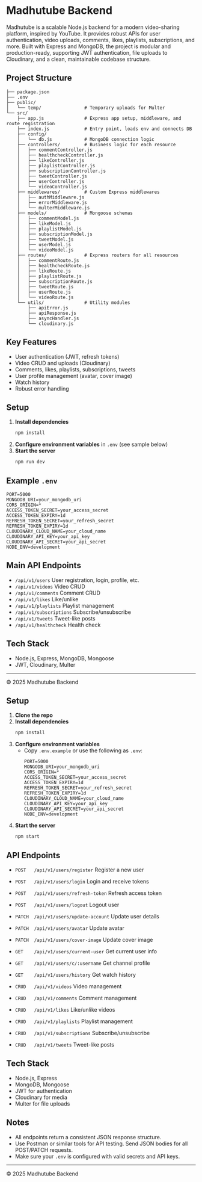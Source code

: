 # Madhutube Backend

Madhutube is a scalable Node.js backend for a modern video-sharing platform, inspired by YouTube. It provides robust APIs for user authentication, video uploads, comments, likes, playlists, subscriptions, and more. Built with Express and MongoDB, the project is modular and production-ready, supporting JWT authentication, file uploads to Cloudinary, and a clean, maintainable codebase structure.

## Project Structure

```
├── package.json
├── .env
├── public/
│   └── temp/                # Temporary uploads for Multer
└── src/
    ├── app.js               # Express app setup, middleware, and route registration
    ├── index.js             # Entry point, loads env and connects DB
    ├── config/
    │   └── db.js            # MongoDB connection logic
    ├── controllers/         # Business logic for each resource
    │   ├── commentController.js
    │   ├── healthcheckController.js
    │   ├── likeController.js
    │   ├── playlistController.js
    │   ├── subscriptionController.js
    │   ├── tweetController.js
    │   ├── userController.js
    │   └── videoController.js
    ├── middlewares/         # Custom Express middlewares
    │   ├── authMiddleware.js
    │   ├── errorMiddleware.js
    │   └── multerMiddleware.js
    ├── models/              # Mongoose schemas
    │   ├── commentModel.js
    │   ├── likeModel.js
    │   ├── playlistModel.js
    │   ├── subscriptionModel.js
    │   ├── tweetModel.js
    │   ├── userModel.js
    │   └── videoModel.js
    ├── routes/              # Express routers for all resources
    │   ├── commentRoute.js
    │   ├── healthcheckRoute.js
    │   ├── likeRoute.js
    │   ├── playlistRoute.js
    │   ├── subscriptionRoute.js
    │   ├── tweetRoute.js
    │   ├── userRoute.js
    │   └── videoRoute.js
    └── utils/               # Utility modules
        ├── apiError.js
        ├── apiResponse.js
        ├── asyncHandler.js
        └── cloudinary.js
```

## Key Features

- User authentication (JWT, refresh tokens)
- Video CRUD and uploads (Cloudinary)
- Comments, likes, playlists, subscriptions, tweets
- User profile management (avatar, cover image)
- Watch history
- Robust error handling

## Setup

1. **Install dependencies**
   ```bash
   npm install
   ```
2. **Configure environment variables** in `.env` (see sample below)
3. **Start the server**
   ```bash
   npm run dev
   ```

## Example `.env`

```env
PORT=5000
MONGODB_URI=your_mongodb_uri
CORS_ORIGIN=*
ACCESS_TOKEN_SECRET=your_access_secret
ACCESS_TOKEN_EXPIRY=1d
REFRESH_TOKEN_SECRET=your_refresh_secret
REFRESH_TOKEN_EXPIRY=1d
CLOUDINARY_CLOUD_NAME=your_cloud_name
CLOUDINARY_API_KEY=your_api_key
CLOUDINARY_API_SECRET=your_api_secret
NODE_ENV=development
```

## Main API Endpoints

- `/api/v1/users` User registration, login, profile, etc.
- `/api/v1/videos` Video CRUD
- `/api/v1/comments` Comment CRUD
- `/api/v1/likes` Like/unlike
- `/api/v1/playlists` Playlist management
- `/api/v1/subscriptions` Subscribe/unsubscribe
- `/api/v1/tweets` Tweet-like posts
- `/api/v1/healthcheck` Health check

## Tech Stack

- Node.js, Express, MongoDB, Mongoose
- JWT, Cloudinary, Multer

---

© 2025 Madhutube Backend

## Setup

1. **Clone the repo**
2. **Install dependencies**
   ```bash
   npm install
   ```
3. **Configure environment variables**
   - Copy `.env.example` or use the following as `.env`:
     ```env
     PORT=5000
     MONGODB_URI=your_mongodb_uri
     CORS_ORIGIN=*
     ACCESS_TOKEN_SECRET=your_access_secret
     ACCESS_TOKEN_EXPIRY=1d
     REFRESH_TOKEN_SECRET=your_refresh_secret
     REFRESH_TOKEN_EXPIRY=1d
     CLOUDINARY_CLOUD_NAME=your_cloud_name
     CLOUDINARY_API_KEY=your_api_key
     CLOUDINARY_API_SECRET=your_api_secret
     NODE_ENV=development
     ```
4. **Start the server**
   ```bash
   npm start
   ```

## API Endpoints

- `POST   /api/v1/users/register` Register a new user
- `POST   /api/v1/users/login` Login and receive tokens
- `POST   /api/v1/users/refresh-token` Refresh access token
- `POST   /api/v1/users/logout` Logout user
- `PATCH  /api/v1/users/update-account` Update user details
- `PATCH  /api/v1/users/avatar` Update avatar
- `PATCH  /api/v1/users/cover-image` Update cover image
- `GET    /api/v1/users/current-user` Get current user info
- `GET    /api/v1/users/c/:username` Get channel profile
- `GET    /api/v1/users/history` Get watch history

- `CRUD   /api/v1/videos` Video management
- `CRUD   /api/v1/comments` Comment management
- `CRUD   /api/v1/likes` Like/unlike videos
- `CRUD   /api/v1/playlists` Playlist management
- `CRUD   /api/v1/subscriptions` Subscribe/unsubscribe
- `CRUD   /api/v1/tweets` Tweet-like posts

## Tech Stack

- Node.js, Express
- MongoDB, Mongoose
- JWT for authentication
- Cloudinary for media
- Multer for file uploads

## Notes

- All endpoints return a consistent JSON response structure.
- Use Postman or similar tools for API testing. Send JSON bodies for all POST/PATCH requests.
- Make sure your `.env` is configured with valid secrets and API keys.

---

© 2025 Madhutube Backend
